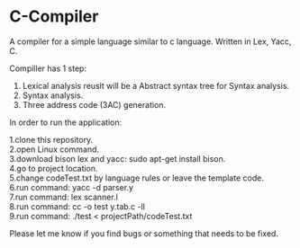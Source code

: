 # C-Compiler  

A compiler for a simple language similar to c language. Written in Lex, Yacc, C. 

Compiller has 1 step:  

1. Lexical analysis reuslt will be a Abstract syntax tree for Syntax analysis.  
2. Syntax analysis.  
3. Three address code (3AC) generation.  

In order to run the application:  

1.clone this repository.  
2.open Linux command.  
3.download bison lex and yacc: sudo apt-get install bison.  
4.go to project location.  
5.change codeTest.txt by language rules or leave the template code.  
6.run command: yacc -d parser.y  
7.run command: lex scanner.l  
8.run command: cc -o test y.tab.c -ll  
9.run command: ./test < projectPath/codeTest.txt  

Please let me know if you find bugs or something that needs to be fixed.  
